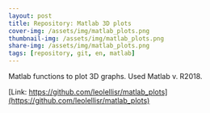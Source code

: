 ```yaml
---
layout: post
title: Repository: Matlab 3D plots
cover-img: /assets/img/matlab_plots.png
thumbnail-img: /assets/img/matlab_plots.png
share-img: /assets/img/matlab_plots.png
tags: [repository, git, en, matlab]
---
```


Matlab functions to plot 3D graphs. Used Matlab v. R2018.

[Link: https://github.com/leolellisr/matlab_plots](https://github.com/leolellisr/matlab_plots)
